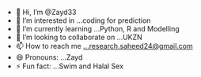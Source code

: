 - 👋 Hi, I’m @Zayd33
- 👀 I’m interested in ...coding for prediction
- 🌱 I’m currently learning ...Python, R and Modelling
- 💞️ I’m looking to collaborate on ...UKZN
- 📫 How to reach me ...research.saheed24@gmail.com
- 😄 Pronouns: ...Zayd
- ⚡ Fun fact: ...Swim and Halal Sex

<!---
Zayd33/Zayd33 is a ✨ special ✨ repository because its `README.md` (this file) appears on your GitHub profile.
You can click the Preview link to take a look at your changes.
--->

